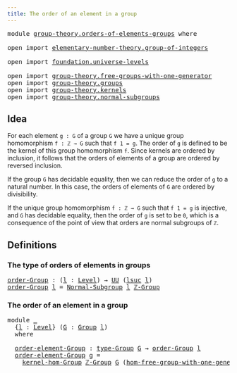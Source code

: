 ```yaml
---
title: The order of an element in a group
---
```


<pre class="Agda"><a id="60" class="Keyword">module</a> <a id="67" href="group-theory.orders-of-elements-groups.html" class="Module">group-theory.orders-of-elements-groups</a> <a id="106" class="Keyword">where</a>

<a id="113" class="Keyword">open</a> <a id="118" class="Keyword">import</a> <a id="125" href="elementary-number-theory.group-of-integers.html" class="Module">elementary-number-theory.group-of-integers</a>

<a id="169" class="Keyword">open</a> <a id="174" class="Keyword">import</a> <a id="181" href="foundation.universe-levels.html" class="Module">foundation.universe-levels</a>

<a id="209" class="Keyword">open</a> <a id="214" class="Keyword">import</a> <a id="221" href="group-theory.free-groups-with-one-generator.html" class="Module">group-theory.free-groups-with-one-generator</a>
<a id="265" class="Keyword">open</a> <a id="270" class="Keyword">import</a> <a id="277" href="group-theory.groups.html" class="Module">group-theory.groups</a>
<a id="297" class="Keyword">open</a> <a id="302" class="Keyword">import</a> <a id="309" href="group-theory.kernels.html" class="Module">group-theory.kernels</a>
<a id="330" class="Keyword">open</a> <a id="335" class="Keyword">import</a> <a id="342" href="group-theory.normal-subgroups.html" class="Module">group-theory.normal-subgroups</a>
</pre>
## Idea

For each element `g : G` of a group `G` we have a unique group homomorphism `f : ℤ → G` such that `f 1 = g`. The order of `g` is defined to be the kernel of this group homomorphism `f`. Since kernels are ordered by inclusion, it follows that the orders of elements of a group are ordered by reversed inclusion.

If the group `G` has decidable equality, then we can reduce the order of `g` to a natural number. In this case, the orders of elements of `G` are ordered by divisibility.

If the unique group homomorphism `f : ℤ → G` such that `f 1 = g` is injective, and `G` has decidable equality, then the order of `g` is set to be `0`, which is a consequence of the point of view that orders are normal subgroups of `ℤ`.

## Definitions

### The type of orders of elements in groups

<pre class="Agda"><a id="order-Group"></a><a id="1177" href="group-theory.orders-of-elements-groups.html#1177" class="Function">order-Group</a> <a id="1189" class="Symbol">:</a> <a id="1191" class="Symbol">(</a><a id="1192" href="group-theory.orders-of-elements-groups.html#1192" class="Bound">l</a> <a id="1194" class="Symbol">:</a> <a id="1196" href="Agda.Primitive.html#597" class="Postulate">Level</a><a id="1201" class="Symbol">)</a> <a id="1203" class="Symbol">→</a> <a id="1205" href="foundation-core.universe-levels.html#235" class="Primitive">UU</a> <a id="1208" class="Symbol">(</a><a id="1209" href="Agda.Primitive.html#780" class="Primitive">lsuc</a> <a id="1214" href="group-theory.orders-of-elements-groups.html#1192" class="Bound">l</a><a id="1215" class="Symbol">)</a>
<a id="1217" href="group-theory.orders-of-elements-groups.html#1177" class="Function">order-Group</a> <a id="1229" href="group-theory.orders-of-elements-groups.html#1229" class="Bound">l</a> <a id="1231" class="Symbol">=</a> <a id="1233" href="group-theory.normal-subgroups.html#1516" class="Function">Normal-Subgroup</a> <a id="1249" href="group-theory.orders-of-elements-groups.html#1229" class="Bound">l</a> <a id="1251" href="elementary-number-theory.group-of-integers.html#658" class="Function">ℤ-Group</a>
</pre>
### The order of an element in a group

<pre class="Agda"><a id="1312" class="Keyword">module</a> <a id="1319" href="group-theory.orders-of-elements-groups.html#1319" class="Module">_</a>
  <a id="1323" class="Symbol">{</a><a id="1324" href="group-theory.orders-of-elements-groups.html#1324" class="Bound">l</a> <a id="1326" class="Symbol">:</a> <a id="1328" href="Agda.Primitive.html#597" class="Postulate">Level</a><a id="1333" class="Symbol">}</a> <a id="1335" class="Symbol">(</a><a id="1336" href="group-theory.orders-of-elements-groups.html#1336" class="Bound">G</a> <a id="1338" class="Symbol">:</a> <a id="1340" href="group-theory.groups.html#2650" class="Function">Group</a> <a id="1346" href="group-theory.orders-of-elements-groups.html#1324" class="Bound">l</a><a id="1347" class="Symbol">)</a>
  <a id="1351" class="Keyword">where</a>

  <a id="1360" href="group-theory.orders-of-elements-groups.html#1360" class="Function">order-element-Group</a> <a id="1380" class="Symbol">:</a> <a id="1382" href="group-theory.groups.html#2893" class="Function">type-Group</a> <a id="1393" href="group-theory.orders-of-elements-groups.html#1336" class="Bound">G</a> <a id="1395" class="Symbol">→</a> <a id="1397" href="group-theory.orders-of-elements-groups.html#1177" class="Function">order-Group</a> <a id="1409" href="group-theory.orders-of-elements-groups.html#1324" class="Bound">l</a>
  <a id="1413" href="group-theory.orders-of-elements-groups.html#1360" class="Function">order-element-Group</a> <a id="1433" href="group-theory.orders-of-elements-groups.html#1433" class="Bound">g</a> <a id="1435" class="Symbol">=</a>
    <a id="1441" href="group-theory.kernels.html#3934" class="Function">kernel-hom-Group</a> <a id="1458" href="elementary-number-theory.group-of-integers.html#658" class="Function">ℤ-Group</a> <a id="1466" href="group-theory.orders-of-elements-groups.html#1336" class="Bound">G</a> <a id="1468" class="Symbol">(</a><a id="1469" href="group-theory.free-groups-with-one-generator.html#4565" class="Function">hom-free-group-with-one-generator-ℤ</a> <a id="1505" href="group-theory.orders-of-elements-groups.html#1336" class="Bound">G</a> <a id="1507" href="group-theory.orders-of-elements-groups.html#1433" class="Bound">g</a><a id="1508" class="Symbol">)</a>
</pre>